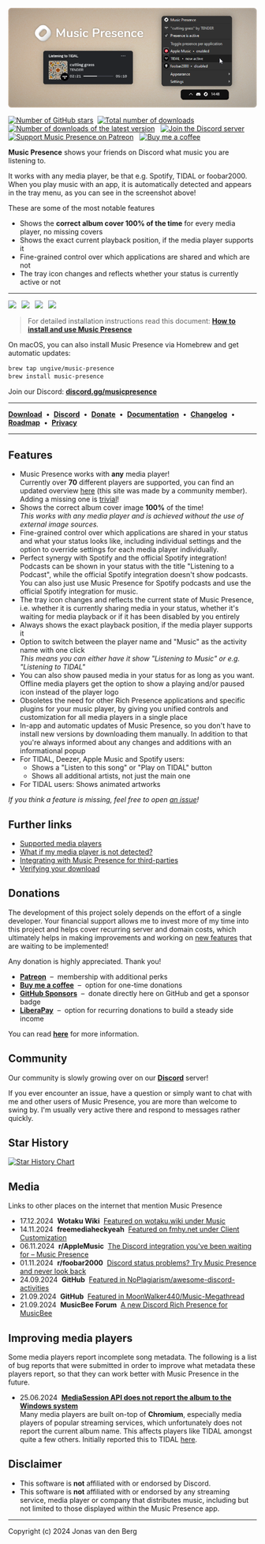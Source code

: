![Screenshot of the application in the tray menu and the Discord status](
  ./assets/banner.png)

[![Number of GitHub stars](https://img.shields.io/github/stars/ungive/discord-music-presence?style=flat&label=Stars&logo=github&labelColor=444&color=DAAA3F&cacheSeconds=3600)](https://star-history.com/#ungive/discord-music-presence&Date)
&nbsp;[![Total number of downloads](https://img.shields.io/github/downloads/ungive/discord-music-presence/total?style=flat&label=Downloads&labelColor=444&logo=hack-the-box&logoColor=white&cacheSeconds=600)](https://github.com/ungive/discord-music-presence/releases)
&nbsp;[![Number of downloads of the latest version](https://img.shields.io/github/downloads/ungive/discord-music-presence/latest/total?style=flat&label=Downloads%20%40latest&labelColor=444&logo=hack-the-box&logoColor=white&cacheSeconds=600)](https://github.com/ungive/discord-music-presence/releases/latest)
&nbsp;
[![Join the Discord server](https://img.shields.io/discord/1224509771068211292?logo=discord&logoColor=eee&label=Discord&labelColor=464ce5&color=fff&cacheSeconds=43200)](https://discord-invite.musicpresence.app)
&nbsp;
[![Support Music Presence on Patreon](https://img.shields.io/badge/Patreon-black?style=flat&logo=patreon&color=black)](https://patreon.com/musicpresence)
&nbsp;
[![Buy me a coffee](https://img.shields.io/badge/Buy%20me%20a%20coffee-black?style=flat&logo=buymeacoffee&logoColor=black&color=FFDD00)](https://buymeacoffee.com/jonasvandenberg)

**Music Presence** shows your friends on Discord
what music you are listening to.

It works with any media player, be that e.g. Spotify, TIDAL or foobar2000.
When you play music with an app, it is automatically detected
and appears in the tray menu, as you can see in the screenshot above!

These are some of the most notable features

- Shows the **correct album cover 100% of the time** for every media player,
  no missing covers
- Shows the exact current playback position, if the media player supports it
- Fine-grained control over which applications are shared and which are not
- The tray icon changes and reflects
  whether your status is currently active or not

---

<!-- DL_BUTTONS_BEGIN -->
[<img src="https://raw.githubusercontent.com/ungive/discord-music-presence/refs/heads/master/assets/download-win-exe-x64-2x.png" width="182">](https://github.com/ungive/discord-music-presence/releases/download/v2.3.1/musicpresence-2.3.1-windows-x64-installer.exe)&ensp;
[<img src="https://raw.githubusercontent.com/ungive/discord-music-presence/refs/heads/master/assets/download-win-zip-x64-2x.png" width="182">](https://github.com/ungive/discord-music-presence/releases/download/v2.3.1/musicpresence-2.3.1-windows-x64.zip)&ensp;
[<img src="https://raw.githubusercontent.com/ungive/discord-music-presence/refs/heads/master/assets/download-mac-dmg-arm64-2x.png" width="182">](https://github.com/ungive/discord-music-presence/releases/download/v2.3.1/musicpresence-2.3.1-mac-arm64.dmg)&ensp;
[<img src="https://raw.githubusercontent.com/ungive/discord-music-presence/refs/heads/master/assets/download-mac-dmg-x86_64-2x.png" width="182">](https://github.com/ungive/discord-music-presence/releases/download/v2.3.1/musicpresence-2.3.1-mac-x86_64.dmg)
<!-- DL_BUTTONS_END -->

> For detailed installation instructions read this document:
> [**How to install and use Music Presence**](./documentation/installation-instructions.md)

On macOS, you can also install Music Presence via Homebrew
and get automatic updates:

```sh
brew tap ungive/music-presence
brew install music-presence
```

Join our Discord: [**discord.gg/musicpresence**](https://discord.gg/musicpresence)

---

[**Download**](https://github.com/ungive/discord-music-presence/releases/latest)
&nbsp;&bullet;&nbsp;
[**Discord**](https://discord.com/invite/7rc8dWD4ug)
&nbsp;&bullet;&nbsp;
[**Donate**](https://bio.site/musicpresence)
&nbsp;&bullet;&nbsp;
[**Documentation**](./documentation/README.md)
&nbsp;&bullet;&nbsp;
[**Changelog**](./CHANGELOG.md)
&nbsp;&bullet;&nbsp;
[**Roadmap**](./documentation/roadmap.md)
&nbsp;&bullet;&nbsp;
[**Privacy**](./PRIVACY.md)

---

## Features

- Music Presence works with **any** media player!  
  Currently over **70** different players are supported,
  you can find an updated overview
  [here](https://musicpresence.pocha.moe/)
  (this site was made by a community member).
  Adding a missing one is
  [trivial](./documentation/troubleshooting.md#if-your-media-player-is-still-not-detected)!
- Shows the correct album cover image **100%** of the time!  
  *This works with any media player
  and is achieved without the use of external image sources.*
- Fine-grained control
  over which applications are shared in your status
  and what your status looks like,
  including individual settings and the option to override settings
  for each media player individually.
- Perfect synergy with Spotify and the official Spotify integration!
  Podcasts can be shown in your status with the title "Listening to a Podcast",
  while the official Spotify integration doesn't show podcasts.
  You can also just use Music Presence for Spotify podcasts
  and use the official Spotify integration for music.
- The tray icon changes and reflects the current state of Music Presence,
  i.e. whether it is currently sharing media in your status,
  whether it's waiting for media playback
  or if it has been disabled by you entirely
- Always shows the exact playback position, if the media player supports it
- Option to switch between the player name
  and "Music" as the activity name with one click  
  *This means you can either have it show "Listening to Music"
  or e.g. "Listening to TIDAL"*
- You can also show paused media in your status for as long as you want.
  Offline media players get the option to show a playing and/or paused icon
  instead of the player logo
- Obsoletes the need for other Rich Presence applications
  and specific plugins for your music player,
  by giving you unified controls and customization for all media players
  in a single place
- In-app and automatic updates of Music Presence,
  so you don't have to install new versions by downloading them manually.
  In addition to that you're always informed
  about any changes and additions with an informational popup
- For TIDAL, Deezer, Apple Music and Spotify users:
  - Shows a "Listen to this song" or "Play on TIDAL" button
  - Shows all additional artists, not just the main one
- For TIDAL users: Shows animated artworks

*If you think a feature is missing, feel free to open
[an issue](https://github.com/ungive/discord-music-presence/issues/new/choose)!*

## Further links

- [Supported media players](./documentation/supported-media-players.md)
- [What if my media player is not detected?](./documentation/troubleshooting.md)
- [Integrating with Music Presence for third-parties](./documentation/third-party-integration.md)
- [Verifying your download](./documentation/automatic-updates.md#verifying-releases)

## Donations

The development of this project solely depends
on the effort of a single developer.
Your financial support allows me to invest more of my time into this project
and helps cover recurring server and domain costs,
which ultimately helps in making improvements
and working on [new features](./documentation/roadmap.md)
that are waiting to be implemented!

Any donation is highly appreciated. Thank you!

* **[Patreon](https://www.patreon.com/musicpresence)**
  &nbsp;&ndash;&nbsp; membership with additional perks
* **[Buy me a coffee](https://buymeacoffee.com/jonasvandenberg)**
  &nbsp;&ndash;&nbsp; option for one-time donations
* **[GitHub Sponsors](https://github.com/sponsors/ungive)**
  &nbsp;&ndash;&nbsp; donate directly here on GitHub and get a sponsor badge
* **[LiberaPay](https://liberapay.com/jonasvandenberg)**
  &nbsp;&ndash;&nbsp; option for recurring donations
  to build a steady side income

You can read [**here**](./FUNDING.md) for more information.

## Community

Our community is slowly growing
over on our [**Discord**](https://discord.com/invite/7rc8dWD4ug) server!

If you ever encounter an issue, have a question
or simply want to chat with me and other users of Music Presence,
you are more than welcome to swing by.
I'm usually very active there and respond to messages rather quickly.

## Star History

[![Star History Chart](https://api.star-history.com/svg?repos=ungive/discord-music-presence&type=Date)](https://star-history.com/#ungive/discord-music-presence&Date)

## Media

Links to other places on the internet that mention Music Presence

- 17.12.2024&nbsp; **Wotaku Wiki**&nbsp; [Featured on <ins>wotaku.wiki</ins> under Music](https://wotaku.wiki/music#misc)
- 14.11.2024&nbsp; **freemediaheckyeah**&nbsp; [Featured on <ins>fmhy.net</ins> under Client Customization](https://fmhy.net/social-media-tools#client-customization)
- 06.11.2024&nbsp; **r/AppleMusic**&nbsp; [The Discord integration you've been waiting for – Music Presence](https://www.reddit.com/r/AppleMusic/comments/1gkzkwu)
- 01.11.2024&nbsp; **r/foobar2000**&nbsp; [Discord status problems? Try Music Presence and never look back](https://www.reddit.com/r/foobar2000/comments/1gh8bhb)
- 24.09.2024&nbsp; **GitHub**&nbsp; [Featured in <ins>NoPlagiarism/awesome-discord-activities</ins>](https://github.com/NoPlagiarism/awesome-discord-activities)
- 21.09.2024&nbsp; **GitHub**&nbsp; [Featured in <ins>MoonWalker440/Music-Megathread</ins>](https://github.com/MoonWalker440/Music-Megathread)
- 21.09.2024&nbsp; **MusicBee Forum**&nbsp;
  [A new Discord Rich Presence for MusicBee](https://getmusicbee.com/forum/index.php?topic=41833.0)

<!--
- 02.06.2024&nbsp; **r/TIdaL**&nbsp;
  [I made a Discord status for TIDAL – Music Presence](https://www.reddit.com/r/TIdaL/comments/1d6azbm)
- 20.09.2024&nbsp; **r/musicbee**&nbsp;
  [Reliable album covers in your Discord status with Music Presence](https://www.reddit.com/r/musicbee/comments/1fli01d)
-->

## Improving media players

Some media players report incomplete song metadata.
The following is a list of bug reports that were submitted
in order to improve what metadata these players report,
so that they can work better with Music Presence in the future.

- 25.06.2024&nbsp; [**MediaSession API does not report the album to the Windows system**](https://issues.chromium.org/issues/349310439)  
  Many media players are built on-top of **Chromium**,
  especially media players of popular streaming services,
  which unfortunately does not report the current album name.
  This affects players like TIDAL amongst quite a few others.
  Initially reported this to TIDAL [here](https://github.com/orgs/tidal-music/discussions/74).

## Disclaimer

- This software is **not** affiliated with or endorsed by Discord.  
- This software is **not** affiliated with or endorsed by
  any streaming service, media player or company that distributes music,
  including but not limited to those displayed within the Music Presence app.

---

Copyright (c) 2024 Jonas van den Berg
